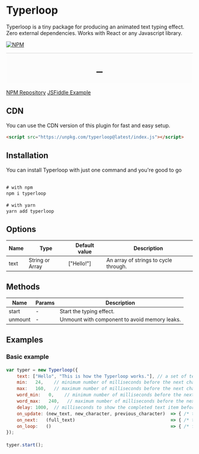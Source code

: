 # Typerloop

>

Typerloop is a tiny package for producing an animated text typing effect.  Zero external dependencies.  Works with React or any Javascript library.

[![NPM](https://img.shields.io/npm/v/typerloop.svg)](https://www.npmjs.com/package/typerloop)

<img src="https://raw.githubusercontent.com/jonnycolby/typerloop/main/demo-02.gif" />



[NPM Repository](https://npmjs.org/typerloop)
[JSFiddle Example](https://jsfiddle.net/)

## CDN

You can use the CDN version of this plugin for fast and easy setup.

```html
<script src="https://unpkg.com/typerloop@latest/index.js"></script>
```

## Installation
You can install Typerloop with just one command and you're good to go
```shell

# with npm
npm i typerloop

# with yarn
yarn add typerloop

```

## Options

| Name      | Type            | Default value | Description                                         |
| ---       | ---             | ---           | ---                                                 |
| text      | String or Array | ["Hello!"]    | An array of strings to cycle through.               |

## Methods

| Name      | Params          | Description                                                         |
| ---       | ---             | ---                                                                 |
| start     | -               | Start the typing effect.                                            |
| unmount   | -               | Unmount with component to avoid memory leaks.                       |


## Examples

### Basic example

```js
var typer = new Typerloop({
    text: ["Hello", "This is how the Typerloop works."], // a set of text items to be typed sequentially;
    min:   24,    // minimum number of milliseconds before the next character is typed;
    max:   160,   // maximum number of milliseconds before the next character is typed;
    word_min:   0,    // minimum number of milliseconds before the next word is typed, in addition to character delay;
    word_max:   240,   // maximum number of milliseconds before the next word is typed, in addition to character delay;
    delay: 1000,  // milliseconds to show the completed text item before switching to the next;
    on_update: (new_text, new_character, previous_character)  => { /* text updated to string new_text; */ return true; },
    on_next:   (full_text)                                    => { /* text item switched and will type full_text; */ return true; },
    on_loop:   ()                                             => { /* finished typing all strings, looping back to the first string; */ return true; },
});

typer.start();
```
